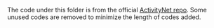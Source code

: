 The code under this folder is from the official [ActivityNet repo](https://github.com/activitynet/ActivityNet).
Some unused codes are removed to minimize the length of codes added.
